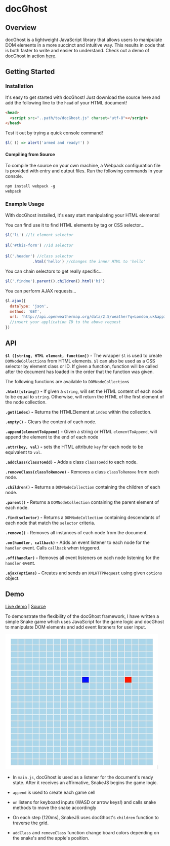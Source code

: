 # docGhost

## Overview

docGhost is a lightweight JavaScript library that allows users to manipulate DOM elements in a more succinct and intuitive way. This results in code that is both faster to write and easier to understand. Check out a demo of docGhost in action [here](https://vorpus.github.io/docGhost/snake-demo/).

## Getting Started
### Installation

It's easy to get started with docGhost! Just download the source here and add the following line to the `head` of your HTML document!

```html
<head>
  <script src="..path/to/docGhost.js" charset="utf-8"></script>
</head>
```

Test it out by trying a quick console command!
```javascript
$l( () => alert('armed and ready!') )
```

#### Compiling from Source

To compile the source on your own machine, a Webpack configuration file is provided with entry and output files. Run the following commands in your console.

```
npm install webpack -g
webpack
```


### Example Usage

With docGhost installed, it's easy start manipulating your HTML elements!

You can find use it to find HTML elements by tag or CSS selector...
```javascript
$l('li') //li element selector

$l('#this-form') //id selector

$l('.header') //class selector
            .html('hello') //changes the inner HTML to 'hello'
```

You can chain selectors to get really specific...
```javascript
$l('.findme').parent().children().html('hi')
```

You can perform AJAX requests...
```javascript
$l.ajax({
  dataType: 'json',
  method: 'GET',
  url: 'http://api.openweathermap.org/data/2.5/weather?q=London,uk&appid=APP_ID_HERE'
  //insert your application ID to the above request
})
```


## API
**`$l ([string, HTML element, function])` -**
The wrapper `$l` is used to create `DOMNodeCollection`s from HTML elements. `$l` can also be used as a CSS selector by element class or ID. If given a function, function will be called after the document has loaded in the order that the function was given.

The following functions are available to `DOMNodeCollection`s

**`.html([string])` -** If given a `string`, will set the HTML content of each node to be equal to `string`. Otherwise, will return the HTML of the first element of the node collection.

**`.get(index)` -** Returns the HTMLElement at `index` within the collection.

**`.empty()` -** Clears the content of each node.

**`.append(elementToAppend)` -** Given a string or HTML `elementToAppend`, will append the element to the end of each node

**`.attr(key, val)` -** sets the HTML attribute `key` for each node to be equivalent to `val`.

**`.addClass(classToAdd)` -** Adds a class `classToAdd` to each node.

**`.removeClass(classToRemove)` -** Removes a class `classToRemove` from each node.

**`.children()` -** Returns a `DOMNodeCollection` containing the children of each node.

**`.parent()` -** Returns a `DOMNodeCollection` containing the parent element of each node.

**`.find(selector)` -** Returns a `DOMNodeCollection` containing descendants of each node that match the `selector` criteria.

**`.remove()` -** Removes all instances of each node from the document.

**`.on(handler, callback)` -** Adds an event listener to each node for the `handler` event. Calls `callback` when triggered.

**`.off(handler)` -** Removes all event listeners on each node listening for the `handler` event.

**`.ajax(options)` -** Creates and sends an `XMLHTTPRequest` using given `options` object.

## Demo

[Live demo](https://vorpus.github.io/docGhost/snake-demo/)
| [Source](https://github.com/vorpus/docGhost/tree/master/snake-demo/js)

To demonstrate the flexibility of the docGhost framework, I have written a simple Snake game which uses JavaScript for the game logic and docGhost to manipulate DOM elements and add event listeners for user input.

![demo](/snake-demo/demo.gif)

* In `main.js`, docGhost is used as a listener for the document's ready state. After it receives an affirmative, SnakeJS begins the game logic.

* `append` is used to create each game cell

* `on` listens for keyboard inputs (WASD or arrow keys!) and calls snake methods to move the snake accordingly

* On each step (120ms), SnakeJS uses docGhost's `children` function to traverse the grid.

* `addClass` and `removeClass` function change board colors depending on the snake's and the apple's position.
